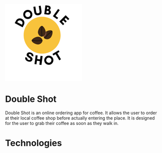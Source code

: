 <img src="public/img/sml-logo.png" />

# Double Shot

Double Shot is an online ordering app for coffee. It allows the user to order at their local coffee shop before actually entering the place. It is designed for the user to grab their coffee as soon as they walk in.

# Technologies
